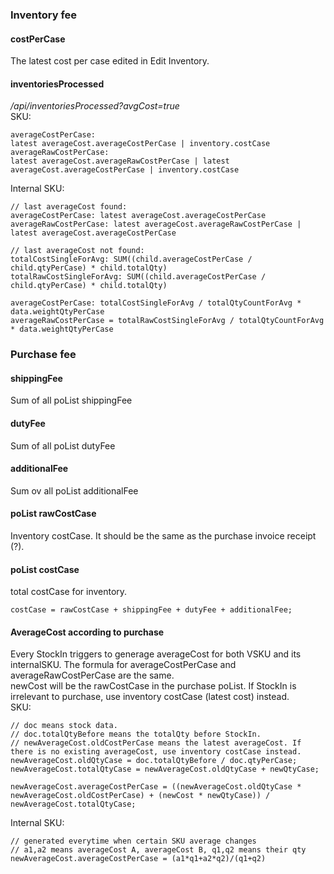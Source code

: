 ### Inventory fee
#### costPerCase
The latest cost per case edited in Edit Inventory. 
#### inventoriesProcessed
*/api/inventoriesProcessed?avgCost=true*  
SKU:  
```
averageCostPerCase: 
latest averageCost.averageCostPerCase | inventory.costCase
averageRawCostPerCase: 
latest averageCost.averageRawCostPerCase | latest averageCost.averageCostPerCase | inventory.costCase
```

Internal SKU:   
```
// last averageCost found:  
averageCostPerCase: latest averageCost.averageCostPerCase
averageRawCostPerCase: latest averageCost.averageRawCostPerCase | latest averageCost.averageCostPerCase

// last averageCost not found:  
totalCostSingleForAvg: SUM((child.averageCostPerCase / child.qtyPerCase) * child.totalQty)  
totalRawCostSingleForAvg: SUM((child.averageCostPerCase / child.qtyPerCase) * child.totalQty)  

averageCostPerCase: totalCostSingleForAvg / totalQtyCountForAvg * data.weightQtyPerCase  
averageRawCostPerCase = totalRawCostSingleForAvg / totalQtyCountForAvg * data.weightQtyPerCase  
```

### Purchase fee
#### shippingFee
Sum of all poList shippingFee
#### dutyFee
Sum of all poList dutyFee
#### additionalFee
Sum ov all poList additionalFee

#### poList rawCostCase
Inventory costCase. It should be the same as the purchase invoice receipt (?).

#### poList costCase
total costCase for inventory. 
```
costCase = rawCostCase + shippingFee + dutyFee + additionalFee;
```
#### AverageCost according to purchase
Every StockIn triggers to generage averageCost for both VSKU and its internalSKU. The formula for averageCostPerCase and averageRawCostPerCase are the same.  
newCost will be the rawCostCase in the purchase poList. If StockIn is irrelevant to purchase, use inventory costCase (latest cost) instead.  
SKU:  
```
// doc means stock data. 
// doc.totalQtyBefore means the totalQty before StockIn.
// newAverageCost.oldCostPerCase means the latest averageCost. If there is no existing averageCost, use inventory costCase instead.
newAverageCost.oldQtyCase = doc.totalQtyBefore / doc.qtyPerCase;
newAverageCost.totalQtyCase = newAverageCost.oldQtyCase + newQtyCase;

newAverageCost.averageCostPerCase = ((newAverageCost.oldQtyCase * newAverageCost.oldCostPerCase) + (newCost * newQtyCase)) / newAverageCost.totalQtyCase;
```
Internal SKU:  
```
// generated everytime when certain SKU average changes
// a1,a2 means averageCost A, averageCost B, q1,q2 means their qty
newAverageCost.averageCostPerCase = (a1*q1+a2*q2)/(q1+q2)
```
